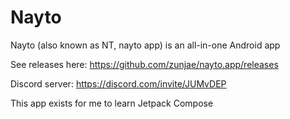 # Nayto

Nayto (also known as NT, nayto app) is an all-in-one Android app

See releases here: https://github.com/zunjae/nayto.app/releases

Discord server: https://discord.com/invite/JUMvDEP

This app exists for me to learn Jetpack Compose
